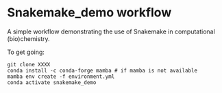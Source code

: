 # Snakemake_demo workflow

A simple workflow demonstrating the use of Snakemake in computational (bio)chemistry.

To get going:
```
git clone XXXX
conda install -c conda-forge mamba # if mamba is not available
mamba env create -f environment.yml
conda activate snakemake_demo
```
